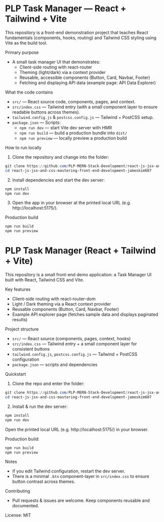 # PLP Task Manager — React + Tailwind + Vite

This repository is a front-end demonstration project that teaches React fundamentals (components, hooks, routing) and Tailwind CSS styling using Vite as the build tool.

Primary purpose
- A small task manager UI that demonstrates:
	- Client-side routing with react-router
	- Theming (light/dark) via a context provider
	- Reusable, accessible components (Button, Card, Navbar, Footer)
	- Fetching and displaying API data (example page: API Data Explorer)

What the code contains
- `src/` — React source code, components, pages, and context.
- `src/index.css` — Tailwind entry (with a small component layer to ensure readable buttons across themes).
- `tailwind.config.js` & `postcss.config.js` — Tailwind + PostCSS setup.
- `package.json` — Scripts:
	- `npm run dev` — start Vite dev server with HMR
	- `npm run build` — build a production bundle into `dist/`
	- `npm run preview` — locally preview a production build

How to run locally
1. Clone the repository and change into the folder:

```powershell
git clone https://github.com/PLP-MERN-Stack-Development/react-js-jsx-and-css-mastering-front-end-development-jameskim607.git
cd react-js-jsx-and-css-mastering-front-end-development-jameskim607
```

2. Install dependencies and start the dev server:

```powershell
npm install
npm run dev
```

3. Open the app in your browser at the printed local URL (e.g. http://localhost:5175/).

Production build

```powershell
npm run build
npm run preview
```

# PLP Task Manager (React + Tailwind + Vite)

This repository is a small front-end demo application: a Task Manager UI built with React, Tailwind CSS and Vite.

Key features
- Client-side routing with react-router-dom
- Light / Dark theming via a React context provider
- Reusable components (Button, Card, Navbar, Footer)
- Example API explorer page (fetches sample data and displays paginated results)

Project structure
- `src/` — React source (components, pages, context, hooks)
- `src/index.css` — Tailwind entry + a small component layer for consistent buttons
- `tailwind.config.js`, `postcss.config.js` — Tailwind + PostCSS configuration
- `package.json` — scripts and dependencies

Quickstart
1. Clone the repo and enter the folder:

```powershell
git clone https://github.com/PLP-MERN-Stack-Development/react-js-jsx-and-css-mastering-front-end-development-jameskim607.git
cd react-js-jsx-and-css-mastering-front-end-development-jameskim607
```

2. Install & run the dev server:

```powershell
npm install
npm run dev
```

Open the printed local URL (e.g. http://localhost:5175/) in your browser.

Production build:

```powershell
npm run build
npm run preview
```

Notes
- If you edit Tailwind configuration, restart the dev server.
- There is a minimal `.btn` component-layer in `src/index.css` to ensure button contrast across themes.

Contributing
- Pull requests & issues are welcome. Keep components reusable and documented.

License: MIT

